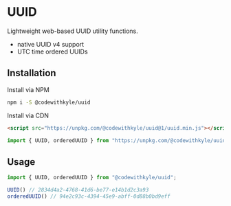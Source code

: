 # UUID

Lightweight web-based UUID utility functions.

- native UUID v4 support
- UTC time ordered UUIDs

## Installation

Install via NPM

```bash
npm i -S @codewithkyle/uuid
```

Install via CDN

```html
<script src="https://unpkg.com/@codewithkyle/uuid@1/uuid.min.js"></script>
```

```javascript
import { UUID, orderedUUID } from "https://unpkg.com/@codewithkyle/uuid@1/uuid.min.mjs";
```

## Usage

```typescript
import { UUID, orderedUUID } from "@codewithkyle/uuid";

UUID() // 2834d4a2-4768-41d6-be77-e14b1d2c3a93
orderedUUID() // 94e2c93c-4394-45e9-abff-0d88b0bd9eff
```
